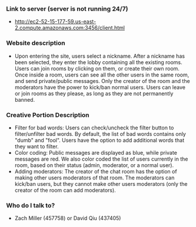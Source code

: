 ### Link to server (server is not running 24/7) ###

* http://ec2-52-15-177-59.us-east-2.compute.amazonaws.com:3456/client.html

### Website description ###

* Upon entering the site, users select a nickname.  After a nickname has been selected, they enter the lobby containing all the existing rooms.  Users can join rooms by clicking on them, or create their own room.  Once inside a room, users can see all the other users in the same room, and send private/public messages.  Only the creator of the room and the moderators have the power to kick/ban normal users.  Users can leave or join rooms as they please, as long as they are not permanently banned.


### Creative Portion Description ###

* Filter for bad words:  Users can check/uncheck the filter button to filter/unfilter bad words.  By default, the list of bad words contains only "dumb" and "fool".  Users have the option to add additional words that they want to filter.
* Color coding: Public messages are displayed as blue, while private messages are red.  We also color coded the list of users currently in the room, based on their status (admin, moderator, or a normal user).
* Adding moderators: The creator of the chat room has the option of making other users moderators of that room.  The moderators can kick/ban users, but they cannot make other users moderators (only the creator of the room can add moderators).

### Who do I talk to? ###

* Zach Miller (457758) or David Qiu (437405)